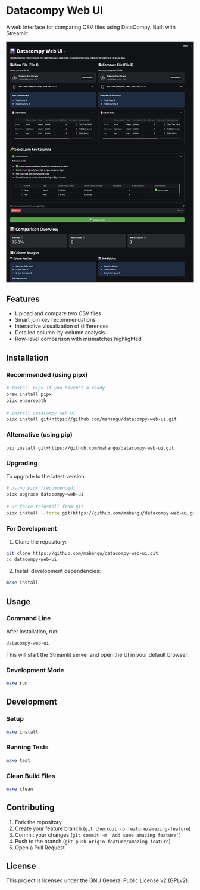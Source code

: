 # Datacompy Web UI

A web interface for comparing CSV files using DataCompy. Built with Streamlit.

![DataCompy Web UI Screenshot](docs/images/datacompy-web-ui-screenshot.png)

## Features

- Upload and compare two CSV files
- Smart join key recommendations
- Interactive visualization of differences
- Detailed column-by-column analysis
- Row-level comparison with mismatches highlighted

## Installation

### Recommended (using pipx)

```bash
# Install pipx if you haven't already
brew install pipx
pipx ensurepath

# Install DataCompy Web UI
pipx install git+https://github.com/mahangu/datacompy-web-ui.git
```

### Alternative (using pip)

```bash
pip install git+https://github.com/mahangu/datacompy-web-ui.git
```

### Upgrading

To upgrade to the latest version:

```bash
# Using pipx (recommended)
pipx upgrade datacompy-web-ui

# Or force reinstall from git
pipx install --force git+https://github.com/mahangu/datacompy-web-ui.git
```

### For Development

1. Clone the repository:
```bash
git clone https://github.com/mahangu/datacompy-web-ui.git
cd datacompy-web-ui
```

2. Install development dependencies:
```bash
make install
```

## Usage

### Command Line

After installation, run:
```bash
datacompy-web-ui
```

This will start the Streamlit server and open the UI in your default browser.

### Development Mode

```bash
make run
```

## Development

### Setup

```bash
make install
```

### Running Tests

```bash
make test
```

### Clean Build Files

```bash
make clean
```

## Contributing

1. Fork the repository
2. Create your feature branch (`git checkout -b feature/amazing-feature`)
3. Commit your changes (`git commit -m 'Add some amazing feature'`)
4. Push to the branch (`git push origin feature/amazing-feature`)
5. Open a Pull Request

## License

This project is licensed under the GNU General Public License v2 (GPLv2). 